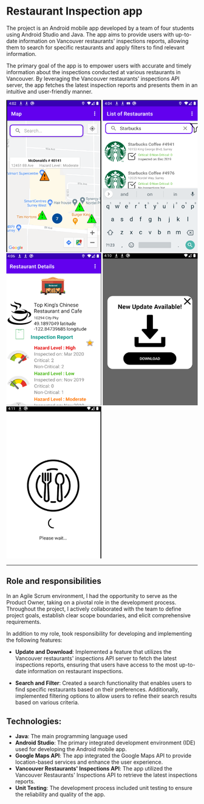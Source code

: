 # Restaurant Inspection app
The project is an Android mobile app developed by a team of four students using Android Studio and Java. The app aims to provide users with up-to-date information on Vancouver restaurants' inspections reports, allowing them to search for specific restaurants and apply filters to find relevant information.

The primary goal of the app is to empower users with accurate and timely information about the inspections conducted at various restaurants in Vancouver. By leveraging the Vancouver restaurants' inspections API server, the app fetches the latest inspection reports and presents them in an intuitive and user-friendly manner.

<img src="mapPNG.PNG" alt="Alt Text" width="250" height="400">
<img src="ListView.PNG" alt="Alt Text" width="250" height="400">
<img src="ResDatail.PNG" alt="Alt Text" width="250" height="400">
<img src="DownloadPopUp.PNG" alt="Alt Text" width="250" height="400">
<img src="Wait.PNG" alt="Alt Text" width="250" height="400">
<hr/>

## Role and responsibilities
In an Agile Scrum environment, I had the opportunity to serve as the Product Owner, taking on a pivotal role in the development process. Throughout the project, I actively collaborated with the team to define project goals, establish clear scope boundaries, and elicit comprehensive requirements. 

In addition to my role, took responsibility for developing and implementing the following features:

- **Update and Download**: Implemented a feature that utilizes the Vancouver restaurants' inspections API server to fetch the latest inspections reports, ensuring that users have access to the most up-to-date information on restaurant inspections.

- **Search and Filter**: Created a search functionality that enables users to find specific restaurants based on their preferences. Additionally, implemented filtering options to allow users to refine their search results based on various criteria.

## Technologies:
- **Java**: The main programming language used
- **Android Studio**: The primary integrated development environment (IDE) used for developing the Android mobile app.
- **Google Maps API**: The app integrated the Google Maps API to provide location-based services and enhance the user experience.
- **Vancouver Restaurants' Inspections API**: The app utilized the Vancouver Restaurants' Inspections API to retrieve the latest inspections reports.
- **Unit Testing**: The development process included unit testing to ensure the reliability and quality of the app.
